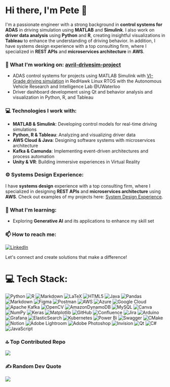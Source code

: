 # Hi there, I'm Pete 👋

I'm a passionate engineer with a strong background in **control systems for ADAS** in driving simulation using **MATLAB** and **Simulink**. I also work on **driver data analysis** using **Python** and **R**, creating insightful visualizations in **Tableau** to enhance the understanding of driving behavior. In addition, I have systems design experience with a top consulting firm, where I specialized in **REST APIs** and **microservices architecture** in **AWS**.

### 🌟 What I'm working on: [avril-drivesim-project](https://github.com/petewachi/avril-drivesim-project)
- ADAS control systems for projects using MATLAB Simulink with [VI-Grade driving simulation](https://www.vi-grade.com/) in RedHawk Linux RTOS with the Autonomous Vehicle Research and Intelligence Lab @UWaterloo
- Driver dashboard development using Qt and behavior analysis and visualization in Python, R, and Tableau

### 💻 Technologies I work with:
- **MATLAB & Simulink**: Developing control models for real-time driving simulations
- **Python, R & Tableau**: Analyzing and visualizing driver data
- **AWS Cloud & Java**: Designing software systems with microservices architecture
- **Kafka & Camunda**: Implementing event-driven architectures and process automation
- **Unity & VR**: Building immersive experiences in Virtual Reality

### ⚙️ Systems Design Experience:
I have **systems design** experience with a top consulting firm, where I specialized in designing **REST APIs** and **microservices architecture** using **AWS**. Check out examples of my projects here: [System Design Experience](https://github.com/petewachi/system-design-experience).

### 🚀 What I'm learning:
- Exploring **Generative AI** and its applications to enhance my skill set

### 📫 How to reach me:
[![LinkedIn](https://img.shields.io/badge/LinkedIn-%230077B5.svg?logo=linkedin&logoColor=white)](https://linkedin.com/in/umpaipantw) 

Let's connect and create solutions that make a difference!

# 💻 Tech Stack:
![Python](https://img.shields.io/badge/python-3670A0?style=flat&logo=python&logoColor=ffdd54) ![R](https://img.shields.io/badge/r-%23276DC3.svg?style=flat&logo=r&logoColor=white) ![Markdown](https://img.shields.io/badge/markdown-%23000000.svg?style=flat&logo=markdown&logoColor=white) ![LaTeX](https://img.shields.io/badge/latex-%23008080.svg?style=flat&logo=latex&logoColor=white) ![HTML5](https://img.shields.io/badge/html5-%23E34F26.svg?style=flat&logo=html5&logoColor=white) ![Java](https://img.shields.io/badge/java-%23ED8B00.svg?style=flat&logo=openjdk&logoColor=white) ![Pandas](https://img.shields.io/badge/pandas-%23150458.svg?style=flat&logo=pandas&logoColor=white) ![Markdown](https://img.shields.io/badge/markdown-%23000000.svg?style=flat&logo=markdown&logoColor=white) ![Figma](https://img.shields.io/badge/figma-%23F24E1E.svg?style=flat&logo=figma&logoColor=white) ![Postman](https://img.shields.io/badge/Postman-FF6C37?style=flat&logo=postman&logoColor=white) ![AWS](https://img.shields.io/badge/AWS-%23FF9900.svg?style=flat&logo=amazon-aws&logoColor=white) ![Azure](https://img.shields.io/badge/azure-%230072C6.svg?style=flat&logo=microsoftazure&logoColor=white) ![Google Cloud](https://img.shields.io/badge/GoogleCloud-%234285F4.svg?style=flat&logo=google-cloud&logoColor=white) ![Apache Kafka](https://img.shields.io/badge/Apache%20Kafka-000?style=flat&logo=apachekafka) ![OpenCV](https://img.shields.io/badge/opencv-%23white.svg?style=flat&logo=opencv&logoColor=white) ![AmazonDynamoDB](https://img.shields.io/badge/Amazon%20DynamoDB-4053D6?style=flat&logo=Amazon%20DynamoDB&logoColor=white) ![MySQL](https://img.shields.io/badge/mysql-4479A1.svg?style=flat&logo=mysql&logoColor=white) ![Canva](https://img.shields.io/badge/Canva-%2300C4CC.svg?style=flat&logo=Canva&logoColor=white) ![NumPy](https://img.shields.io/badge/numpy-%23013243.svg?style=flat&logo=numpy&logoColor=white) ![Keras](https://img.shields.io/badge/Keras-%23D00000.svg?style=flat&logo=Keras&logoColor=white) ![Matplotlib](https://img.shields.io/badge/Matplotlib-%23ffffff.svg?style=flat&logo=Matplotlib&logoColor=black) ![GitHub](https://img.shields.io/badge/github-%23121011.svg?style=flat&logo=github&logoColor=white) ![Confluence](https://img.shields.io/badge/confluence-%23172BF4.svg?style=flat&logo=confluence&logoColor=white) ![Jira](https://img.shields.io/badge/jira-%230A0FFF.svg?style=flat&logo=jira&logoColor=white) ![Arduino](https://img.shields.io/badge/-Arduino-00979D?style=flat&logo=Arduino&logoColor=white) ![Grafana](https://img.shields.io/badge/grafana-%23F46800.svg?style=flat&logo=grafana&logoColor=white) ![ElasticSearch](https://img.shields.io/badge/-ElasticSearch-005571?style=flat&logo=elasticsearch) ![Kubernetes](https://img.shields.io/badge/kubernetes-%23326ce5.svg?style=flat&logo=kubernetes&logoColor=white) ![Power Bi](https://img.shields.io/badge/power_bi-F2C811?style=flat&logo=powerbi&logoColor=black) ![Swagger](https://img.shields.io/badge/-Swagger-%23Clojure?style=flat&logo=swagger&logoColor=white) ![CMake](https://img.shields.io/badge/CMake-%23008FBA.svg?style=flat&logo=cmake&logoColor=white) ![Notion](https://img.shields.io/badge/Notion-%23000000.svg?style=flat&logo=notion&logoColor=white) ![Adobe Lightroom](https://img.shields.io/badge/Adobe%20Lightroom-31A8FF.svg?style=flat&logo=Adobe%20Lightroom&logoColor=white) ![Adobe Photoshop](https://img.shields.io/badge/adobe%20photoshop-%2331A8FF.svg?style=flat&logo=adobe%20photoshop&logoColor=white) ![Invision](https://img.shields.io/badge/invision-FF3366?style=flat&logo=invision&logoColor=white) ![Qt](https://img.shields.io/badge/Qt-%23217346.svg?style=flat&logo=Qt&logoColor=white) ![C#](https://img.shields.io/badge/c%23-%23239120.svg?style=flat&logo=csharp&logoColor=white) ![JavaScript](https://img.shields.io/badge/javascript-%23323330.svg?style=flat&logo=javascript&logoColor=%23F7DF1E)

### 🔝 Top Contributed Repo
![](https://github-contributor-stats.vercel.app/api?username=petewachi&limit=5&theme=dark&combine_all_yearly_contributions=true)

<!---
# 📊 GitHub Stats:
![](https://github-readme-stats.vercel.app/api?username=petewachi&theme=dark&hide_border=false&include_all_commits=false&count_private=false)<br/>
![](https://github-readme-streak-stats.herokuapp.com/?user=petewachi&theme=dark&hide_border=false)<br/>
![](https://github-readme-stats.vercel.app/api/top-langs/?username=petewachi&theme=dark&hide_border=false&include_all_commits=false&count_private=false&layout=compact)
--->
### ✍️ Random Dev Quote
![](https://quotes-github-readme.vercel.app/api?type=horizontal&theme=tokyonight)



<!-- Proudly created with GPRM ( https://gprm.itsvg.in ) -->
